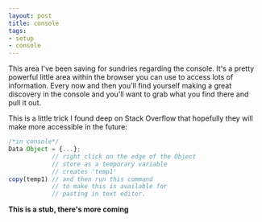 ```yaml
---
layout: post
title: console
tags:
- setup
- console
---
```


This area I've been saving for sundries regarding the console. It's a pretty powerful little area within the browser you can use to access lots of information. Every now and then you'll find yourself making a great discovery in the console and you'll want to grab what you find there and pull it out.

This is a little trick I found deep on Stack Overflow that hopefully they will make more accessible in the future:

```javascript
/*in console*/
Data Object = {...};
            // right click on the edge of the Object
            // store as a temporary variable
            // creates 'temp1'
copy(temp1) // and then run this command
            // to make this is available for
            // pasting in text editor.
```

**This is a stub, there's more coming**

